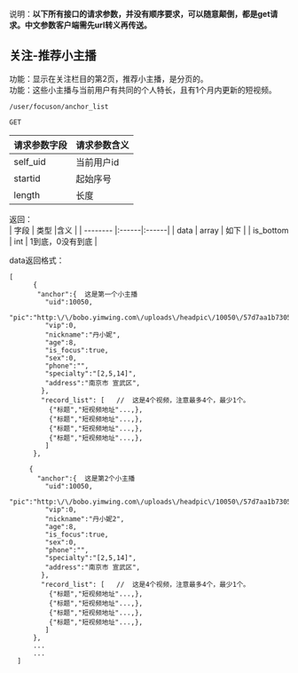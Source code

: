 说明：**以下所有接口的请求参数，并没有顺序要求，可以随意颠倒，都是get请求。中文参数客户端需先url转义再传送。**

## 关注-推荐小主播

功能：显示在关注栏目的第2页，推荐小主播，是分页的。  
功能：这些小主播与当前用户有共同的个人特长，且有1个月内更新的短视频。  

~~~
/user/focuson/anchor_list
~~~
~~~
GET
~~~


| 请求参数字段        | 请求参数含义  |
| -------- |:------|
|self_uid         |  当前用户id|
|startid         |  起始序号|
|length         |  长度|


返回：   
| 字段        | 类型 |含义  |
| -------- |:------|:------|
| data |  array   | 如下 |
| is_bottom |  int   | 1到底，0没有到底 |

data返回格式：  
~~~
[
      {
       "anchor":{  这是第一个小主播
         "uid":10050,
         "pic":"http:\/\/bobo.yimwing.com\/uploads\/headpic\/10050\/57d7aa1b7305a.jpg",
         "vip":0,
         "nickname":"丹小妮",
         "age":8,
         "is_focus":true,
         "sex":0,
         "phone":"",
         "specialty":"[2,5,14]",
         "address":"南京市 宣武区",
        },
        "record_list": [   //  这是4个视频，注意最多4个，最少1个。
          {"标题","短视频地址"...,},
          {"标题","短视频地址"...,},
          {"标题","短视频地址"...,},
          {"标题","短视频地址"...,},
         ]
      },
      
     {
       "anchor":{  这是第2个小主播
         "uid":10050,
         "pic":"http:\/\/bobo.yimwing.com\/uploads\/headpic\/10050\/57d7aa1b7305a.jpg",
         "vip":0,
         "nickname":"丹小妮2",
         "age":8,
         "is_focus":true,
         "sex":0,
         "phone":"",
         "specialty":"[2,5,14]",
         "address":"南京市 宣武区",
        },
        "record_list": [   //  这是4个视频，注意最多4个，最少1个。
          {"标题","短视频地址"...,},
          {"标题","短视频地址"...,},
          {"标题","短视频地址"...,},
          {"标题","短视频地址"...,},
         ]
      },
      ...
      ...
  ] 
 
~~~


